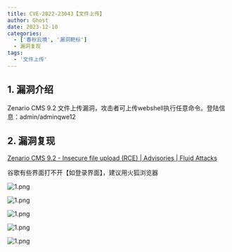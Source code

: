 ```yaml
---
title: CVE-2022-23043【文件上传】
author: Ghost
date: 2023-12-10
categories:
  - ['春秋云境', '漏洞靶标']
  - 漏洞复现
tags:
  - '文件上传'
---
```


## 1. 漏洞介绍

Zenario CMS 9.2 文件上传漏洞，攻击者可上传webshell执行任意命令。登陆信息：admin/adminqwe12

## 2. 漏洞复现

[Zenario CMS 9.2 - Insecure file upload (RCE) | Advisories | Fluid Attacks](https://fluidattacks.com/advisories/simone/)

谷歌有些界面打不开【如登录界面】，建议用火狐浏览器

![1.png](https://fastly.jsdelivr.net/gh/z9m8r8/PicGo-Notes-Pu/202310132118740.png)

![1.png](https://fastly.jsdelivr.net/gh/z9m8r8/PicGo-Notes-Pu/202310132118741.png)

![1.png](https://fastly.jsdelivr.net/gh/z9m8r8/PicGo-Notes-Pu/202310132118742.png)

![1.png](https://fastly.jsdelivr.net/gh/z9m8r8/PicGo-Notes-Pu/202310132118743.png)

![1.png](https://fastly.jsdelivr.net/gh/z9m8r8/PicGo-Notes-Pu/202310132118744.png)
